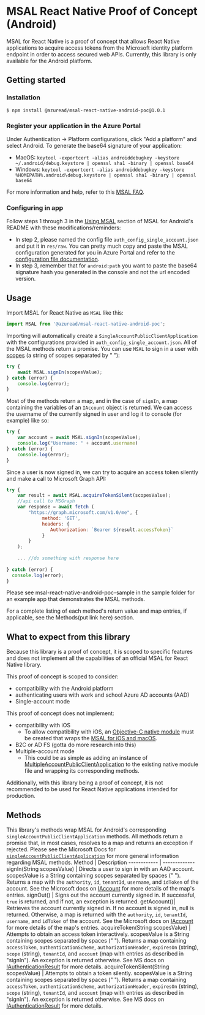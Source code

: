 # MSAL React Native Proof of Concept (Android)
MSAL for React Native is a proof of concept that allows React Native applications to acquire access tokens from the Microsoft identity platform endpoint in order to access secured web APIs. Currently, this library is only available for the Android platform.
## Getting started

### Installation

`$ npm install @azuread/msal-react-native-android-poc@1.0.1`

### Register your application in the Azure Portal
Under Authentication -> Platform configurations, click "Add a platform" and select Android. 
To generate the base64 signature of your application:
* MacOS: `keytool -exportcert -alias androiddebugkey -keystore ~/.android/debug.keystore | openssl sha1 -binary | openssl base64`
* Windows: `keytool -exportcert -alias androiddebugkey -keystore %HOMEPATH%.android\debug.keystore | openssl sha1 -binary | openssl base64`

For more information and help, refer to this [MSAL FAQ](https://github.com/AzureAD/microsoft-authentication-library-for-android/wiki/MSAL-FAQ).

### Configuring in app
Follow steps 1 through 3 in the [Using MSAL](https://github.com/AzureAD/microsoft-authentication-library-for-android#using-msal) section of MSAL for Android's README with these modifications/reminders:
* In step 2, please named the config file `auth_config_single_account.json` and put it in `res/raw`. You can pretty much copy and paste the MSAL configuration generated for you in Azure Portal and refer to the [configuration file documentation](https://docs.microsoft.com/en-us/azure/active-directory/develop/msal-configuration).
* In step 3, remember that for `android:path` you want to paste the base64 signature hash you generated in the console and not the url encoded version.

## Usage
Import MSAL for React Native as `MSAL` like this:
```javascript
import MSAL from '@azuread/msal-react-native-android-poc';
```
Importing will automatically create a `SingleAccountPublicClientApplication` with the configurations provided in `auth_config_single_account.json`.
All of the MSAL methods return a promise. 
You can use `MSAL` to sign in a user with [scopes](https://docs.microsoft.com/en-us/azure/active-directory/develop/v2-permissions-and-consent#scopes-and-permissions) (a string of scopes separated by " "):
```javascript
try {
    await MSAL.signIn(scopesValue);
} catch (error) {
    console.log(error);
}
```
Most of the methods return a map, and in the case of `signIn`, a map containing the variables of an `IAccount` object is returned.
We can access the username of the currently signed in user and log it to console (for example) like so:
```javascript
try {
    var account = await MSAL.signIn(scopesValue);
    console.log("Username: " + account.username)
} catch (error) {
    console.log(error);
}
```
Since a user is now signed in, we can try to acquire an access token silently and make a call to Microsoft Graph API:
```javascript
try {
    var result = await MSAL.acquireTokenSilent(scopesValue);
    //api call to MSGraph
    var response = await fetch (
        "https://graph.microsoft.com/v1.0/me", {
             method: 'GET',
             headers: {
                Authorization: `Bearer ${result.accessToken}`
             }
        }
    );
    
    ... //do something with response here
    
} catch (error) {
  console.log(error);
}
```
Please see msal-react-native-android-poc-sample in the sample folder for an example app that demonstrates the MSAL methods.

For a complete listing of each method's return value and map entries, if applicable, see the Methods(put link here) section.

## What to expect from this library
Because this library is a proof of concept, it is scoped to specific features and does not implement all the capabilities of an official MSAL for React Native library. 

This proof of concept is scoped to consider:
* compatibility with the Android platform
* authenticating users with work and school Azure AD accounts (AAD)
* Single-account mode

This proof of concept does not implement:
* compatibility with iOS
    * To allow compatibility with iOS, an [Objective-C native module](https://reactnative.dev/docs/native-modules-ios) must be created that wraps the       [MSAL for iOS and macOS](https://github.com/AzureAD/microsoft-authentication-library-for-objc#:~:text=The%20MSAL%20library%20for%20iOS%20and%20macOS%20gives,for%20those%20using%20our%20hosted%20identity%20management%20service.).
* B2C or AD FS (gotta do more research into this)
* Multiple-account mode
    * This could be as simple as adding an instance of [MultipleAccountPublicClientApplication](https://docs.microsoft.com/en-us/java/api/com.microsoft.identity.client.multipleaccountpublicclientapplication?view=azure-java-stable) to the existing native module file and      wrapping its corresponding methods.
    
Additionally, with this library being a proof of concept, it is not recommended to be used for React Native applications intended for production.

## Methods
This library's methods wrap MSAL for Android's corresponding `singleAccountPublicClientApplication` methods. All methods return a promise that, in most cases, resolves to a map and returns an exception if rejected. Please see the Microsoft Docs for [`singleAccountPublicClientApplication`](https://docs.microsoft.com/en-us/java/api/com.microsoft.identity.client.singleaccountpublicclientapplication?view=azure-java-stable) for more general information regarding MSAL methods.
Method | Description
------------ | -------------
signIn(String scopesValue) | Directs a user to sign in with an AAD account. scopesValue is a String containing scopes separated by spaces (" "). Returns a map with the `authority`, `id`, `tenantId`, `username`, and `idToken` of the account. See the Microsoft docs on [IAccount](https://docs.microsoft.com/en-us/java/api/com.microsoft.identity.client.iaccount?view=azure-java-stable) for more details of the map's entries.
signOut() | Signs out the account currently signed in. If successful, `true` is returned, and if not, an exception is returned.
getAccount()| Retrieves the account currently signed in. If no account is signed in, null is returned. Otherwise, a map is returned with the `authority`, `id`, `tenantId`, `username`, and `idToken` of the account. See the Microsoft docs on [IAccount](https://docs.microsoft.com/en-us/java/api/com.microsoft.identity.client.iaccount?view=azure-java-stable) for more details of the map's entries.
acquireToken(String scopesValue) | Attempts to obtain an access token interactively. scopesValue is a String containing scopes separated by spaces (" "). Returns a map containing `accessToken`, `authenticationScheme`, `authorizationHeader`, `expiresOn` (string), `scope` (string), `tenantId`, and `account` (map with entries as described in "signIn"). An exception is returned otherwise. See MS docs on [IAuthenticationResult](https://docs.microsoft.com/en-us/java/api/com.microsoft.identity.client.iauthenticationresult?view=azure-java-stable) for more details.
acquireTokenSilent(String scopesValue) | Attempts to obtain a token silently. scopesValue is a String containing scopes separated by spaces (" "). Returns a map containing `accessToken`, `authenticationScheme`, `authorizationHeader`, `expiresOn` (string), `scope` (string), `tenantId`, and `account` (map with entries as described in "signIn"). An exception is returned otherwise. See MS docs on [IAuthenticationResult](https://docs.microsoft.com/en-us/java/api/com.microsoft.identity.client.iauthenticationresult?view=azure-java-stable) for more details.
